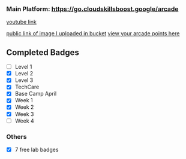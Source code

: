 ### Main Platform: https://go.cloudskillsboost.google/arcade
[youtube link](https://www.youtube.com/watch?v=pw01TPXOo3o)

[public link of image I uploaded in bucket](https://storage.googleapis.com/qwiklabs-gcp-01-4c01b5429a8d/kitten.png)
[view your arcade points here](https://arcadecalc.netlify.app/dashboard)

## Completed Badges
- [ ] Level 1
- [x] Level 2
- [x] Level 3
- [x] TechCare
- [x] Base Camp April
- [x] Week 1
- [x] Week 2
- [x] Week 3
- [ ] Week 4

### Others
- [x] 7 free lab badges
